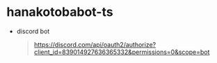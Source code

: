 # hanakotobabot-ts

- discord bot
  > https://discord.com/api/oauth2/authorize?client_id=839014927636365332&permissions=0&scope=bot
